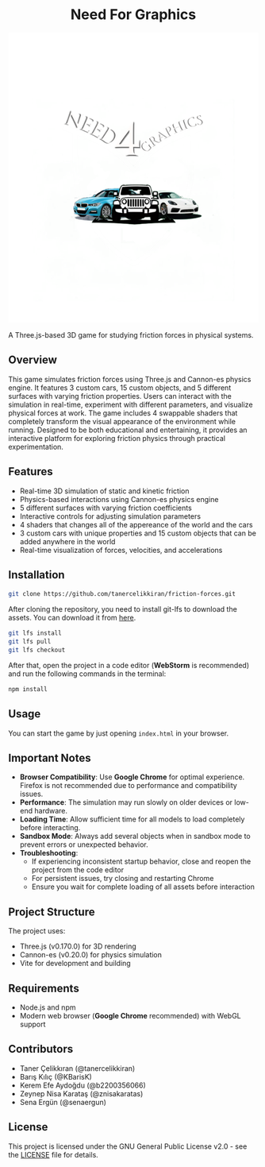 <h1 align="center">Need For Graphics</h1>

<p align="center">
    <img src="./logo.png" alt="Need For Graphics">
</p>

A Three.js-based 3D game for studying friction forces in physical systems.

## Overview

This game simulates friction forces using Three.js and Cannon-es physics engine. It features 3 custom cars, 15 custom objects, and 5 different surfaces with varying friction properties. Users can interact with the simulation in real-time, experiment with different parameters, and visualize physical forces at work. The game includes 4 swappable shaders that completely transform the visual appearance of the environment while running. Designed to be both educational and entertaining, it provides an interactive platform for exploring friction physics through practical experimentation.

## Features

- Real-time 3D simulation of static and kinetic friction
- Physics-based interactions using Cannon-es physics engine
- 5 different surfaces with varying friction coefficients
- Interactive controls for adjusting simulation parameters
- 4 shaders that changes all of the appereance of the world and the cars
- 3 custom cars with unique properties and 15 custom objects that can be added anywhere in the world
- Real-time visualization of forces, velocities, and accelerations

## Installation

```bash
git clone https://github.com/tanercelikkiran/friction-forces.git
```

After cloning the repository, you need to install git-lfs to download the assets. You can download it from [here](https://git-lfs.github.com/).

```bash
git lfs install
git lfs pull
git lfs checkout
```

After that, open the project in a code editor (**WebStorm** is recommended) and run the following commands in the terminal:

```bash
npm install
```

## Usage

You can start the game by just opening `index.html` in your browser.

## Important Notes

- **Browser Compatibility**: Use **Google Chrome** for optimal experience. Firefox is not recommended due to performance and compatibility issues.
- **Performance**: The simulation may run slowly on older devices or low-end hardware.
- **Loading Time**: Allow sufficient time for all models to load completely before interacting.
- **Sandbox Mode**: Always add several objects when in sandbox mode to prevent errors or unexpected behavior.
- **Troubleshooting**:
  - If experiencing inconsistent startup behavior, close and reopen the project from the code editor
  - For persistent issues, try closing and restarting Chrome
  - Ensure you wait for complete loading of all assets before interaction

## Project Structure

The project uses:

- Three.js (v0.170.0) for 3D rendering
- Cannon-es (v0.20.0) for physics simulation
- Vite for development and building

## Requirements

- Node.js and npm
- Modern web browser (**Google Chrome** recommended) with WebGL support

## Contributors

- Taner Çelikkıran (@tanercelikkiran)
- Barış Kılıç (@KBarisK)
- Kerem Efe Aydoğdu (@b2200356066)
- Zeynep Nisa Karataş (@znisakaratas)
- Sena Ergün (@senaergun)

## License

This project is licensed under the GNU General Public License v2.0 - see the [LICENSE](LICENSE) file for details.
